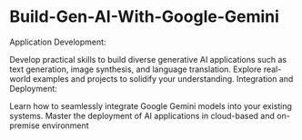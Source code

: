 # Build-Gen-AI-With-Google-Gemini

Application Development:

Develop practical skills to build diverse generative AI applications such as text generation, image synthesis, and language translation.
Explore real-world examples and projects to solidify your understanding.
Integration and Deployment:

Learn how to seamlessly integrate Google Gemini models into your existing systems.
Master the deployment of AI applications in cloud-based and on-premise environment
